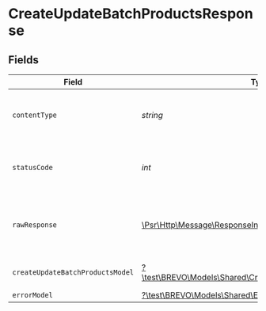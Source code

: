 # CreateUpdateBatchProductsResponse


## Fields

| Field                                                                                                              | Type                                                                                                               | Required                                                                                                           | Description                                                                                                        |
| ------------------------------------------------------------------------------------------------------------------ | ------------------------------------------------------------------------------------------------------------------ | ------------------------------------------------------------------------------------------------------------------ | ------------------------------------------------------------------------------------------------------------------ |
| `contentType`                                                                                                      | *string*                                                                                                           | :heavy_check_mark:                                                                                                 | HTTP response content type for this operation                                                                      |
| `statusCode`                                                                                                       | *int*                                                                                                              | :heavy_check_mark:                                                                                                 | HTTP response status code for this operation                                                                       |
| `rawResponse`                                                                                                      | [\Psr\Http\Message\ResponseInterface](https://www.php-fig.org/psr/psr-7/#33-psrhttpmessageresponseinterface)       | :heavy_check_mark:                                                                                                 | Raw HTTP response; suitable for custom response parsing                                                            |
| `createUpdateBatchProductsModel`                                                                                   | [?\test\BREVO\Models\Shared\CreateUpdateBatchProductsModel](../../Models/Shared/CreateUpdateBatchProductsModel.md) | :heavy_minus_sign:                                                                                                 | Products created and updated                                                                                       |
| `errorModel`                                                                                                       | [?\test\BREVO\Models\Shared\ErrorModel](../../Models/Shared/ErrorModel.md)                                         | :heavy_minus_sign:                                                                                                 | bad request                                                                                                        |